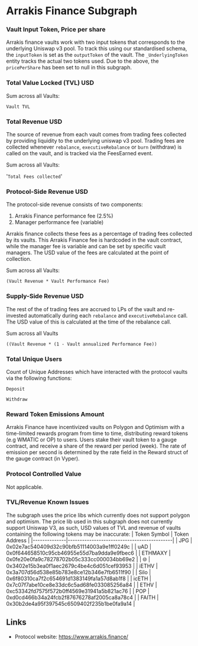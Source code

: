 # Arrakis Finance Subgraph

### Vault Input Token, Price per share

Arrakis finance vaults work with two input tokens that corresponds to the underlying Uniswap v3 pool. To track this using our standardised schema, the `inputToken` is set as the `outputToken` of the vault. The `_UnderlyingToken` entity tracks the actual two tokens used.
Due to the above, the `pricePerShare` has been set to null in this subgraph.

### Total Value Locked (TVL) USD

Sum across all Vaults:

`Vault TVL`

### Total Revenue USD

The source of revenue from each vault comes from trading fees collected by providing liquidity to the underlying uniswap v3 pool. Trading fees are collected whenever `rebalance`, `executiveRebalance` or `burn` (withdraw) is called on the vault, and is tracked via the FeesEarned event.

Sum across all Vaults:

'`Total Fees collected`'

### Protocol-Side Revenue USD

The protocol-side revenue consists of two components:

1. Arrakis Finance performance fee (2.5%)
2. Manager performance fee (variable)

Arrakis finance collects these fees as a percentage of trading fees collected by its vaults. This Arrakis Finance fee is hardcoded in the vault contract, while the manager fee is variable and can be set by specific vault managers. The USD value of the fees are calculated at the point of collection.

Sum across all Vaults:

`(Vault Revenue * Vault Performance Fee)`

### Supply-Side Revenue USD

The rest of the of trading fees are accrued to LPs of the vault and re-invested automatically during each `rebalance` and `executiveRebalance` call. The USD value of this is calculated at the time of the rebalance call.

Sum across all Vaults

`((Vault Revenue * (1 - Vault annualized Performance Fee))`

### Total Unique Users

Count of Unique Addresses which have interacted with the protocol vaults via the following functions:

`Deposit`

`Withdraw`

### Reward Token Emissions Amount

Arrakis Finance have incentivized vaults on Polygon and Optimism with a time-limited rewards program from time to time, distributing reward tokens (e.g WMATIC or OP) to users. Users stake their vault token to a gauge contract, and receive a share of the reward per period (week). The rate of emission per second is determined by the rate field in the Reward struct of the gauge contract (in Vyper).

### Protocol Controlled Value

Not applicable.

### TVL/Revenue Known Issues

The subgraph uses the price libs which currently does not support polygon and optimism. The price lib used in this subgraph does not currently support Uniswap V3, as such, USD values of TVL and revenue of vaults containing the following tokens may be inaccurate:
| Token Symbol | Token Address |
|--------------|--------------------------------------------|
| JPG | 0x02e7ac540409d32c90bfb51114003a9e1ff0249c |
| uAD | 0x0f644658510c95cb46955e55d7ba9dda9e9fbec6 |
| ETHMAXY | 0x0fe20e0fa9c78278702b05c333cc000034bb69e2 |
| 🌐 | 0x3402e15b3ea0f1aec2679c4be4c6d051cef93953 |
| iETHV | 0x3a707d56d538e85b783e8ce12b346e7fb6511f90 |
| Silo | 0x6f80310ca7f2c654691d1383149fa1a57d8ab1f8 |
| icETH | 0x7c07f7abe10ce8e33dc6c5ad68fe033085256a84 |
| ETHV | 0xc53342fd7575f572b0ff4569e31941a5b821ac76 |
| POP | 0xd0cd466b34a24fcb2f87676278af2005ca8a78c4 |
| FAITH | 0x30b2de4a95f397545c6509402f235b1be0fa9a14 |

## Links

- Protocol website: https://www.arrakis.finance/
